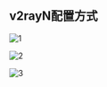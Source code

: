 ## v2rayN配置方式

![1](https://user-images.githubusercontent.com/88967758/175904011-cdf3e896-3278-4d9c-b0a7-23d7b415cb37.jpg)

![2](https://user-images.githubusercontent.com/88967758/175904025-ce8a3417-d41e-483c-a396-75a3cabb85c3.jpg)

![3](https://user-images.githubusercontent.com/88967758/175904031-d23ea332-54da-41ca-9dd2-3c7de01dc2a0.jpg)
